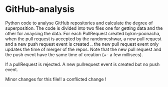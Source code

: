# GitHub-analysis
Python code to analyse GitHub repositories and calculate the degree of superposition. The code is divided into two files one for getting data and the other for anaysing the data.
For each PullRequest created bykm-poonacha, when the pull request is accepted by the randomeshwar, a new pull request and a new push request event is created .. the new pull request event only updates the time of merger of the repos. Note that the new pull request and the  push event have the same time of creation (+- a few millisecs).

If a pullRequest is rejected. A new pullrequest event is created but no push event. 


Minor changes for this file!!
a conflicted change !
